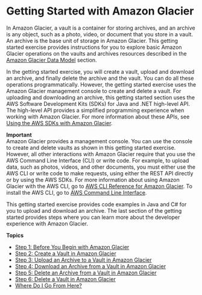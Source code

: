 # Getting Started with Amazon Glacier<a name="amazon-glacier-getting-started"></a>

In Amazon Glacier, a vault is a container for storing archives, and an archive is any object, such as a photo, video, or document that you store in a vault\. An archive is the base unit of storage in Amazon Glacier\. This getting started exercise provides instructions for you to explore basic Amazon Glacier operations on the vaults and archives resources described in the [Amazon Glacier Data Model](amazon-glacier-data-model.md) section\. 

In the getting started exercise, you will create a vault, upload and download an archive, and finally delete the archive and the vault\. You can do all these operations programmatically\. However, the getting started exercise uses the Amazon Glacier management console to create and delete a vault\. For uploading and downloading an archive, this getting started section uses the AWS Software Development Kits \(SDKs\) for Java and \.NET high\-level API\. The high\-level API provides a simplified programming experience when working with Amazon Glacier\. For more information about these APIs, see [Using the AWS SDKs with Amazon Glacier](using-aws-sdk.md)\.

**Important**  
Amazon Glacier provides a management console\. You can use the console to create and delete vaults as shown in this getting started exercise\. However, all other interactions with Amazon Glacier require that you use the AWS Command Line Interface \(CLI\) or write code\. For example, to upload data, such as photos, videos, and other documents, you must either use the AWS CLI or write code to make requests, using either the REST API directly or by using the AWS SDKs\. For more information about using Amazon Glacier with the AWS CLI, go to [AWS CLI Reference for Amazon Glacier](http://docs.aws.amazon.com/cli/latest/reference/glacier/index.html)\. To install the AWS CLI, go to [AWS Command Line Interface](http://aws.amazon.com/cli/)\.

This getting started exercise provides code examples in Java and C\# for you to upload and download an archive\. The last section of the getting started provides steps where you can learn more about the developer experience with Amazon Glacier\.

**Topics**
+ [Step 1: Before You Begin with Amazon Glacier](getting-started-before-you-begin.md)
+ [Step 2: Create a Vault in Amazon Glacier](getting-started-create-vault.md)
+ [Step 3: Upload an Archive to a Vault in Amazon Glacier](getting-started-upload-archive.md)
+ [Step 4: Download an Archive from a Vault in Amazon Glacier](getting-started-download-archive.md)
+ [Step 5: Delete an Archive from a Vault in Amazon Glacier](getting-started-delete-archive.md)
+ [Step 6: Delete a Vault in Amazon Glacier](getting-started-delete-vault.md)
+ [Where Do I Go From Here?](getting-started-where-do-i-go-next.md)